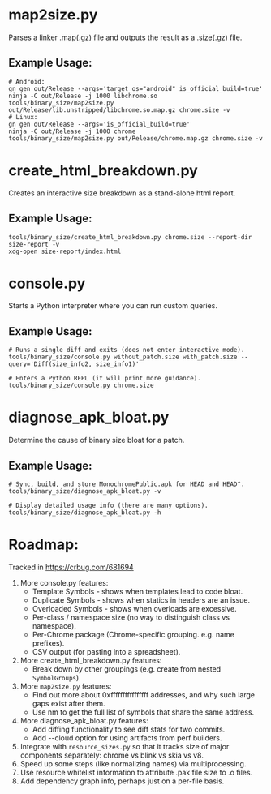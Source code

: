 # map2size.py

Parses a linker .map(.gz) file and outputs the result as a .size(.gz) file.

## Example Usage:

    # Android:
    gn gen out/Release --args='target_os="android" is_official_build=true'
    ninja -C out/Release -j 1000 libchrome.so
    tools/binary_size/map2size.py out/Release/lib.unstripped/libchrome.so.map.gz chrome.size -v
    # Linux:
    gn gen out/Release --args='is_official_build=true'
    ninja -C out/Release -j 1000 chrome
    tools/binary_size/map2size.py out/Release/chrome.map.gz chrome.size -v

# create_html_breakdown.py

Creates an interactive size breakdown as a stand-alone html report.

## Example Usage:

    tools/binary_size/create_html_breakdown.py chrome.size --report-dir size-report -v
    xdg-open size-report/index.html

# console.py

Starts a Python interpreter where you can run custom queries.

## Example Usage:

    # Runs a single diff and exits (does not enter interactive mode).
    tools/binary_size/console.py without_patch.size with_patch.size --query='Diff(size_info2, size_info1)'

    # Enters a Python REPL (it will print more guidance).
    tools/binary_size/console.py chrome.size

# diagnose_apk_bloat.py

Determine the cause of binary size bloat for a patch.

## Example Usage:

    # Sync, build, and store MonochromePublic.apk for HEAD and HEAD^.
    tools/binary_size/diagnose_apk_bloat.py -v

    # Display detailed usage info (there are many options).
    tools/binary_size/diagnose_apk_bloat.py -h

# Roadmap:

  Tracked in https://crbug.com/681694

  1. More console.py features:
      * Template Symbols - shows when templates lead to code bloat.
      * Duplicate Symbols - shows when statics in headers are an issue.
      * Overloaded Symbols - shows when overloads are excessive.
      * Per-class / namespace size (no way to distinguish class vs namespace).
      * Per-Chrome package (Chrome-specific grouping. e.g. name prefixes).
      * CSV output (for pasting into a spreadsheet).
  1. More create_html_breakdown.py features:
      * Break down by other groupings (e.g. create from nested `SymbolGroups`)
  1. More `map2size.py` features:
      * Find out more about 0xffffffffffffffff addresses, and why such large
        gaps exist after them.
      * Use nm to get the full list of symbols that share the same address.
  1. More diagnose_apk_bloat.py features:
      * Add diffing functionality to see diff stats for two commits.
      * Add --cloud option for using artifacts from perf builders.
  1. Integrate with `resource_sizes.py` so that it tracks size of major
     components separately: chrome vs blink vs skia vs v8.
  1. Speed up some steps (like normalizing names) via multiprocessing.
  1. Use resource whitelist information to attribute .pak file size to .o files.
  1. Add dependency graph info, perhaps just on a per-file basis.
